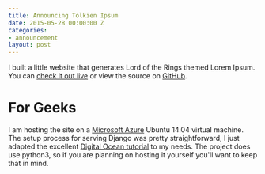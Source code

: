 ```yaml
---
title: Announcing Tolkien Ipsum
date: 2015-05-28 00:00:00 Z
categories:
- announcement
layout: post
---
```


I built a little website that generates Lord of the Rings themed Lorem Ipsum. You can [check it out live](http://tolkienipsum.cloudapp.net/) or view the source on [GitHub](https://github.com/flyingfisch/tolkienIpsum).

# For Geeks

I am hosting the site on a [Microsoft Azure](http://azure.microsoft.com/) Ubuntu 14.04 virtual machine. The setup process for serving Django was pretty straightforward, I just adapted the excellent [Digital Ocean tutorial](https://www.digitalocean.com/community/tutorials/how-to-serve-django-applications-with-uwsgi-and-nginx-on-ubuntu-14-04) to my needs. The project does use python3, so if you are planning on hosting it yourself you'll want to keep that in mind.
